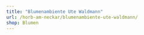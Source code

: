 ```yaml
---
title: "Blumenambiente Ute Waldmann"
url: /horb-am-neckar/blumenambiente-ute-waldmann/
shop: Blumen
---
```

